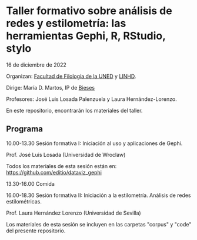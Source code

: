 # Taller formativo sobre análisis de redes y estilometría: las herramientas Gephi, R, RStudio, stylo

16 de diciembre de 2022

Organizan: [Facultad de Filología de la UNED](https://www.uned.es/universidad/facultades/filologia.html) y [LINHD](https://linhd.uned.es/).

Dirige: María D. Martos, IP de [Bieses](https://www.bieses.net/)

Profesores: José Luis Losada Palenzuela y Laura Hernández-Lorenzo.

En este repositorio, encontrarán los materiales del taller.

## Programa
10.00-13.30 Sesión formativa I: Iniciación al uso y aplicaciones de Gephi.

Prof. José Luis Losada (Universidad de Wroclaw)

Todos los materiales de esta sesión están en: <https://github.com/editio/dataviz_gephi>

13.30-16.00 Comida

16.00-18.30 Sesión formativa II: Iniciación a la estilometría. Análisis de redes estilométricas.

Prof. Laura Hernández Lorenzo (Universidad de Sevilla)

Los materiales de esta sesión se incluyen en las carpetas "corpus" y "code" del presente repositorio.
